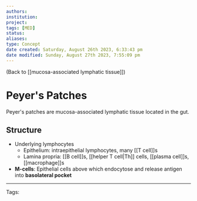 ```yaml
---
authors: 
institution: 
project: 
tags: [MED]
status: 
aliases: 
type: Concept
date created: Saturday, August 26th 2023, 6:33:43 pm
date modified: Sunday, August 27th 2023, 7:55:09 pm
---
```


(Back to [[mucosa-associated lymphatic tissue]])

# Peyer's Patches

Peyer's patches are mucosa-associated lymphatic tissue located in the gut.
## Structure
- Underlying lymphocytes
	- Epithelium: intraepithelial lymphocytes, many [[T cell]]s
	- Lamina propria: [[B cell]]s, [[helper T cell|Th]] cells, [[plasma cell]]s, [[macrophage]]s
- **M-cells**: Epithelial cells above which endocytose and release antigen into **basolateral pocket**

---
Tags: